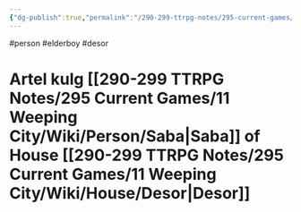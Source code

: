 ```yaml
---
{"dg-publish":true,"permalink":"/290-299-ttrpg-notes/295-current-games/11-weeping-city/wiki/person/artel/"}
---
```



#person #elderboy #desor 

# Artel kulg [[290-299 TTRPG Notes/295 Current Games/11 Weeping City/Wiki/Person/Saba\|Saba]] of House [[290-299 TTRPG Notes/295 Current Games/11 Weeping City/Wiki/House/Desor\|Desor]]